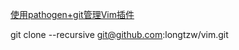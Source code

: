 [使用pathogen+git管理Vim插件](http://lostjs.com/tags/vim/)

git clone --recursive git@github.com:longtzw/vim.git
